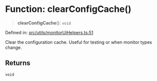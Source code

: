 # Function: clearConfigCache()

> **clearConfigCache**(): `void`

Defined in: [src/utils/monitorUiHelpers.ts:51](https://github.com/Nick2bad4u/Uptime-Watcher/blob/3cce0c3b352c8390536ca3c7399ece50a05faf18/src/utils/monitorUiHelpers.ts#L51)

Clear the configuration cache. Useful for testing or when monitor types change.

## Returns

`void`
